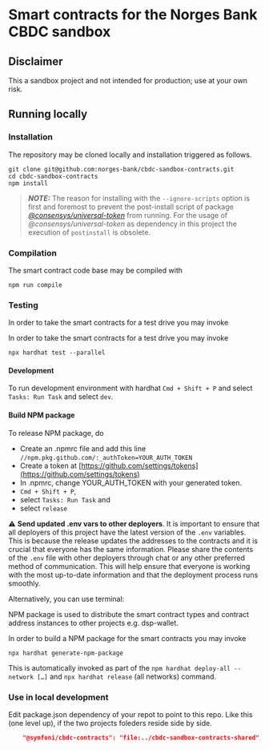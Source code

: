 # Smart contracts for the Norges Bank CBDC sandbox

## Disclaimer

This a sandbox project and not intended for production; use at your own risk.

## Running locally

### Installation

The repository may be cloned locally and installation triggered as follows.
```shell
git clone git@github.com:norges-bank/cbdc-sandbox-contracts.git
cd cbdc-sandbox-contracts
npm install
```

> **_NOTE:_** The reason for installing with the `--ignore-scripts` option is first and foremost to prevent the post-install script of package _[@consensys/universal-token](https://github.com/ConsenSys/UniversalToken)_ from running. For the usage of _@consensys/universal-token_ as dependency in this project the execution of `postinstall` is obsolete.

### Compilation

The smart contract code base may be compiled with
```shell
npm run compile
```

### Testing

In order to take the smart contracts for a test drive you may invoke

In order to take the smart contracts for a test drive you may invoke
```shell
npx hardhat test --parallel
```

#### Development

To run development environment with hardhat `Cmd + Shift + P` and select `Tasks: Run Task` and select `dev`.

#### Build NPM package

To release NPM package, do

- Create an .npmrc file and add this line `//npm.pkg.github.com/:_authToken=YOUR_AUTH_TOKEN`
- Create a token at [https://github.com/settings/tokens](https://github.com/settings/tokens)
- In .npmrc, change YOUR_AUTH_TOKEN with your generated token.
- `Cmd + Shift + P`,
- select `Tasks: Run Task` and
- select `release`

:warning: **Send updated .env vars to other deployers**. It is important to ensure that all deployers of this project have the latest version of the `.env` variables. This is because the release updates the addresses to the contracts and it is crucial that everyone has the same information. Please share the contents of the `.env` file with other deployers through chat or any other preferred method of communication. This will help ensure that everyone is working with the most up-to-date information and that the deployment process runs smoothly.

Alternatively, you can use terminal:

NPM package is used to distribute the smart contract types and contract address instances to other projects e.g. dsp-wallet.

In order to build a NPM package for the smart contracts you may invoke

```shell
npx hardhat generate-npm-package
```

This is automatically invoked as part of the `npm hardhat deploy-all --network […]` and `npx hardhat release` (all networks) command.

### Use in local development

Edit package.json dependency of your repot to point to this repo. Like this (one level up), if the two projects foleders reside side by side.

```json
    "@symfoni/cbdc-contracts": "file:../cbdc-sandbox-contracts-shared",
```
